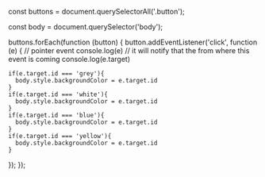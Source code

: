 
const buttons = document.querySelectorAll('.button');

const body = document.querySelector('body');

buttons.forEach(function (button) {
  button.addEventListener('click', function (e) {
    // pointer event 
    console.log(e) 
    // it will notify that the from where this event is coming
    console.log(e.target)   
    

    if(e.target.id === 'grey'){
      body.style.backgroundColor = e.target.id
    }
    if(e.target.id === 'white'){
      body.style.backgroundColor = e.target.id
    }
    if(e.target.id === 'blue'){
      body.style.backgroundColor = e.target.id
    }
    if(e.target.id === 'yellow'){
      body.style.backgroundColor = e.target.id
    }
  });
});
